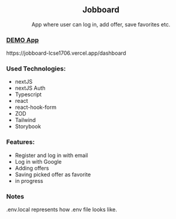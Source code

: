 <h2 align='center'>Jobboard</h2>

<p align='center'>App where user can log in, add offer, save favorites etc.</p>

<h3><a href="https://jobboard-lcse1706.vercel.app/dashboard">DEMO App</a></h3> https://jobboard-lcse1706.vercel.app/dashboard

<h3>Used Technologies:</h3>

- nextJS
- nextJS Auth
- Typescript
- react
- react-hook-form
- ZOD
- Tailwind
- Storybook

<h3>Features:</h3>

- Register and log in with email
- Log in with Google
- Adding offers
- Saving picked offer as favorite
- in progress

<h3> Notes </h3>
.env.local represents how .env file looks like.
